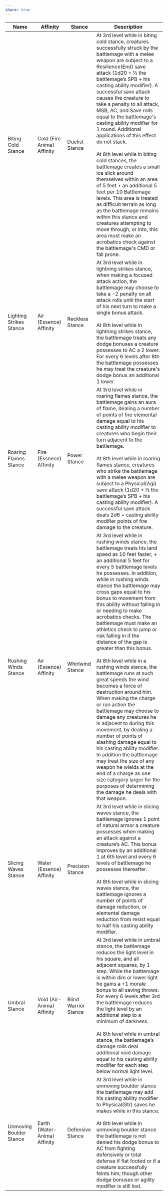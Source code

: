 ```yaml
---
share: true
---
```

| Name                    | Affinity                     | Stance               | Description                                                                                                                                                                                                                                                                                                                                                                                                                                                                                                                                                                                                                                                                                                                                                                                                                                                                                                                                                                                                                                                     |
| ----------------------- | ---------------------------- | -------------------- | --------------------------------------------------------------------------------------------------------------------------------------------------------------------------------------------------------------------------------------------------------------------------------------------------------------------------------------------------------------------------------------------------------------------------------------------------------------------------------------------------------------------------------------------------------------------------------------------------------------------------------------------------------------------------------------------------------------------------------------------------------------------------------------------------------------------------------------------------------------------------------------------------------------------------------------------------------------------------------------------------------------------------------------------------------------- |
| Biting Cold Stance      | Cold (Fire Anima) Affinity   | Duelist Stance       | At 3rd level while in biting cold stance, creatures successfully struck by the battlemage with a melee weapon are subject to a Resilience(End) save attack (1d20 + ½ the battlemage’s SPB + his casting ability modifier). A successful save attack causes the creature to take a penalty to all attack, MSB, AC, and Save rolls equal to the battlemage's casting ability modifier for 1 round. Additional applications of this effect do not stack.<br><br>At 8th level while in biting cold stances, the battlemage creates a small ice slick around themselves within an area of 5 feet + an additional 5 feet per 10 Battlemage levels. This area is treated as difficult terrain as long as the battlemage remains within this stance and creatures attempting to move through, or into, this area must make an acrobatics check against the battlemage's CMD or fall prone.                                                                                                                                                                              |
| Lighting Strikes Stance | Air (Essence) Affinity       | Reckless Stance      | At 3rd level while in lightning strikes stance, when making a focused attack action, the battlemage may choose to take a -2 penalty on all attack rolls until the start of his next turn to make a single bonus attack.<br><br>At 8th level while in lightning strikes stance, the battlemage treats any dodge bonuses a creature possesses to AC a 2 lower. For every 6 levels after 8th the battlemage possesses he may treat the creature's dodge bonus an additional 1 lower.                                                                                                                                                                                                                                                                                                                                                                                                                                                                                                                                                                               |
| Roaring Flames Stance   | Fire (Essnece) Affinity      | Power Stance         | At 3rd level while in roaring flames stance, the battlemage gains an aura of flame, dealing a number of points of fire elemental damage equal to his casting ability modifier to creatures who begin their turn adjacent to the battlemage.<br><br>At 8th level while in roaring flames stance, creatures who strike the battlemage with a melee weapon are subject to a Physical(Agi) save attack (1d20 + ½ the battlemage’s SPB + his casting ability modifier). A successful save attack deals 2d6 + casting ability modifier points of fire damage to the creature.                                                                                                                                                                                                                                                                                                                                                                                                                                                                                         |
| Rushing Winds Stance    | Air (Essence) Affinity       | Whirlwind Stance     | At 3rd level while in rushing winds stance, the battlemage treats his land speed as 10 feet faster, + an additional 5 feet for every 5 battlemage levels he possesses. In addition, while in rushing winds stance the battlemage may cross gaps equal to his bonus to movement from this ability without falling in or needing to make acrobatics checks. The battlemage must make an athletics check to jump or risk falling in if the distance of the gap is greater than this bonus.<br><br>At 8th level while in a rushing winds stance, the battlemage runs at such great speeds the wind becomes a force of destruction around him. When making the charge or run action the battlemage may choose to damage any creatures he is adjacent to during this movement, by dealing a number of points of slashing damage equal to his casting ability modifier. In addition the battlemage may treat the size of any weapon he wields at the end of a charge as one size category larger for the purposes of determining the damage he deals with that weapon. |
| Slicing Waves Stance    | Water (Essence) Affinity     | Precision Stance     | At 3rd level while in slicing waves stance, the battlemage ignores 1 point of natural armor a creature possesses when making an attack against a creature’s AC. This bonus improves by an additional 1 at 6th level and every 6 levels of battlemage he possesses thereafter.<br><br>At 8th level while in slicing waves stance, the battlemage ignores a number of points of damage reduction, or elemental damage reduction from resist equal to half his casting ability modifier.                                                                                                                                                                                                                                                                                                                                                                                                                                                                                                                                                                           |
| Umbral Stance           | Void (Air-Anima) Affinity    | Blind Warrior Stance | At 3rd level while in umbral stance, the battlemage reduces the light level in his square, and all adjacent squares, by 1 step. While the battlemage is within dim or lower light he gains a +1 morale bonus to all saving throws. For every 6 levels after 3rd the battlemage reduces the light level by an additional step to a minimum of darkness.<br><br>At 8th level while in umbral stance, the battlemage’s damage rolls deal additional void damage equal to his casting ability modifier for each step below normal light level.                                                                                                                                                                                                                                                                                                                                                                                                                                                                                                                      |
| Unmoving Boulder Stance | Earth (Water-Anima) Affinity | Defensive Stance     | At 3rd level while in unmoving boulder stance the battlemage may add his casting ability modifier to Physical(Str) saves he makes while in this stance.<br><br>At 8th level while in unmoving boulder stance the battlemage is not denied his dodge bonus to AC from fighting defensively or total defense if flat footed or if a creature successfully feints him; though other dodge bonuses or agility modifier is still lost.                                                                                                                                                                                                                                                                                                                                                                                                                                                                                                                                                                                                                               |
